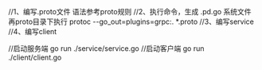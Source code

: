 //1、编写.proto文件 语法参考proto规则
//2、执行命令，生成 .pd.go 系统文件 再proto目录下执行
protoc --go_out=plugins=grpc:. *.proto
//3、编写service
//4、编写client

//启动服务端
go run ./service/service.go
//启动客户端
go run ./client/client.go
